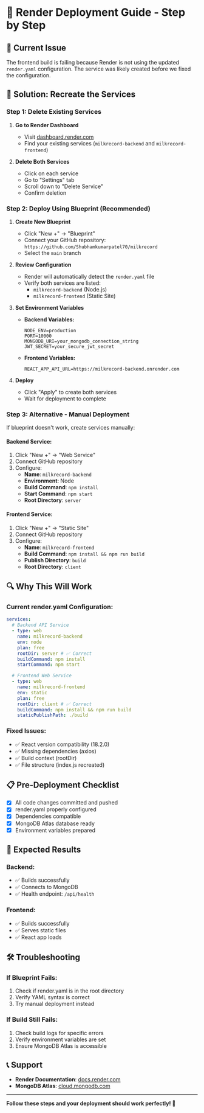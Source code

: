 # 🚀 Render Deployment Guide - Step by Step

## 🚨 Current Issue

The frontend build is failing because Render is not using the updated `render.yaml` configuration. The service was likely created before we fixed the configuration.

## 🔧 Solution: Recreate the Services

### **Step 1: Delete Existing Services**

1. **Go to Render Dashboard**

   - Visit [dashboard.render.com](https://dashboard.render.com)
   - Find your existing services (`milkrecord-backend` and `milkrecord-frontend`)

2. **Delete Both Services**
   - Click on each service
   - Go to "Settings" tab
   - Scroll down to "Delete Service"
   - Confirm deletion

### **Step 2: Deploy Using Blueprint (Recommended)**

1. **Create New Blueprint**

   - Click "New +" → "Blueprint"
   - Connect your GitHub repository: `https://github.com/Shubhamkumarpatel70/milkrecord`
   - Select the `main` branch

2. **Review Configuration**

   - Render will automatically detect the `render.yaml` file
   - Verify both services are listed:
     - `milkrecord-backend` (Node.js)
     - `milkrecord-frontend` (Static Site)

3. **Set Environment Variables**

   - **Backend Variables:**
     ```
     NODE_ENV=production
     PORT=10000
     MONGODB_URI=your_mongodb_connection_string
     JWT_SECRET=your_secure_jwt_secret
     ```
   - **Frontend Variables:**
     ```
     REACT_APP_API_URL=https://milkrecord-backend.onrender.com
     ```

4. **Deploy**
   - Click "Apply" to create both services
   - Wait for deployment to complete

### **Step 3: Alternative - Manual Deployment**

If blueprint doesn't work, create services manually:

#### **Backend Service:**

1. Click "New +" → "Web Service"
2. Connect GitHub repository
3. Configure:
   - **Name**: `milkrecord-backend`
   - **Environment**: Node
   - **Build Command**: `npm install`
   - **Start Command**: `npm start`
   - **Root Directory**: `server`

#### **Frontend Service:**

1. Click "New +" → "Static Site"
2. Connect GitHub repository
3. Configure:
   - **Name**: `milkrecord-frontend`
   - **Build Command**: `npm install && npm run build`
   - **Publish Directory**: `build`
   - **Root Directory**: `client`

## 🔍 Why This Will Work

### **Current render.yaml Configuration:**

```yaml
services:
  # Backend API Service
  - type: web
    name: milkrecord-backend
    env: node
    plan: free
    rootDir: server # ✅ Correct
    buildCommand: npm install
    startCommand: npm start

  # Frontend Web Service
  - type: web
    name: milkrecord-frontend
    env: static
    plan: free
    rootDir: client # ✅ Correct
    buildCommand: npm install && npm run build
    staticPublishPath: ./build
```

### **Fixed Issues:**

- ✅ React version compatibility (18.2.0)
- ✅ Missing dependencies (axios)
- ✅ Build context (rootDir)
- ✅ File structure (index.js recreated)

## 📋 Pre-Deployment Checklist

- [x] All code changes committed and pushed
- [x] render.yaml properly configured
- [x] Dependencies compatible
- [x] MongoDB Atlas database ready
- [x] Environment variables prepared

## 🎯 Expected Results

### **Backend:**

- ✅ Builds successfully
- ✅ Connects to MongoDB
- ✅ Health endpoint: `/api/health`

### **Frontend:**

- ✅ Builds successfully
- ✅ Serves static files
- ✅ React app loads

## 🛠️ Troubleshooting

### **If Blueprint Fails:**

1. Check if render.yaml is in the root directory
2. Verify YAML syntax is correct
3. Try manual deployment instead

### **If Build Still Fails:**

1. Check build logs for specific errors
2. Verify environment variables are set
3. Ensure MongoDB Atlas is accessible

## 📞 Support

- **Render Documentation**: [docs.render.com](https://docs.render.com)
- **MongoDB Atlas**: [cloud.mongodb.com](https://cloud.mongodb.com)

---

**Follow these steps and your deployment should work perfectly! 🚀**
